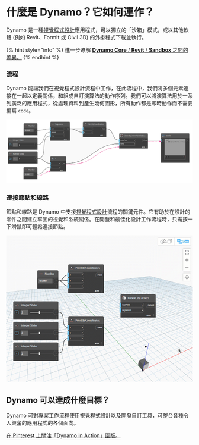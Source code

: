 # 什麼是 Dynamo？它如何運作？

Dynamo 是一種[視覺程式設計](https://primer2.dynamobim.org/v/zh-tw/a_appendix/a-1_visual-programming-and-dynamo)應用程式，可以獨立的「沙箱」模式，或以其他軟體 (例如 Revit、FormIt 或 Civil 3D) 的外掛程式下載並執行。

{% hint style="info" %} 
進一步瞭解 [ **Dynamo Core** / **Revit** / **Sandbox** 之間的差異。](https://dynamobim.org/a-new-way-to-get-dynamo-sandbox/) 
{% endhint %}

### 流程

Dynamo 能讓我們在視覺程式設計流程中工作，在此流程中，我們將多個元素連接在一起以定義關係，和組成自訂演算法的動作序列。我們可以將演算法用於一系列廣泛的應用程式，從處理資料到產生幾何圖形，所有動作都是即時動作而不需要編寫 `code`。

![](images/1-1/nodesandwires-flowofdata.jpg)

### 連接節點和線路

節點和線路是 Dynamo 中支援[視覺程式設計](../a\_appendix/a-1\_visual-programming-and-dynamo.md)流程的關鍵元件。它有助於在設計的零件之間建立牢固的視覺和系統關係。在開發和最佳化設計工作流程時，只需按一下滑鼠即可輕鬆連接節點。

![](images/1-1/whatisdynamo-connectingnodeswithwires.gif)

## Dynamo 可以達成什麼目標？

Dynamo 可對專案工作流程使用視覺程式設計以及開發自訂工具，可整合各種令人興奮的應用程式的各個面向。

[在 Pinterest 上關注「Dynamo in Action」圖版。](http://www.pinterest.com/modelabnyc/dynamo-in-action/)
